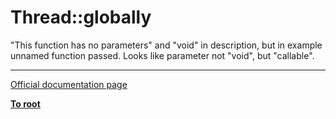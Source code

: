 # Thread::globally



"This function has no parameters" and "void" in description, but in example unnamed function passed. Looks like parameter not "void", but "callable".  

---

[Official documentation page](https://www.php.net/manual/en/thread.globally.php)

**[To root](/README.md)**